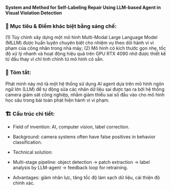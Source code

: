 **System and Method for Self-Labeling Repair Using LLM-based Agent in Visual Violation Detection**

### 🎯 Mục tiêu & Điểm khác biệt bằng sáng chế:

(1) Tùy chỉnh xây dựng một mô hình Multi-Modal Large Language Model (MLLM) được huấn luyện chuyên biệt cho nhiệm vụ theo dõi hành vi vi phạm của công nhân trong nhà máy;
(2) Mô hình có kích thước gọn nhẹ, tốc độ xử lý nhanh và hoạt động hiệu quả trên GPU RTX 4090 nhờ được thiết kế từ đầu thay vì chỉ tinh chỉnh từ mô hình có sẵn.

### 📎 Tóm tắt:

Phát minh này mô tả một hệ thống sử dụng AI agent dựa trên mô hình ngôn ngữ lớn (LLM) để tự động sửa các nhãn dữ liệu sai được tạo ra bởi hệ thống camera giám sát công nghiệp, nhằm giảm thiểu sai số đầu vào cho mô hình học sâu trong bài toán phát hiện hành vi vi phạm.

### 🏗 Cấu trúc chi tiết:

* Field of invention: AI, computer vision, label correction.
* Background: camera systems often have false positives in behavior classification.
* Technical solution:

* Multi-stage pipeline: object detection → patch extraction → label analysis by LLM-agent → feedback loop for retraining.
* Advantages: giảm nhân lực, tăng tốc độ làm sạch dữ liệu, cải thiện độ chính xác.
